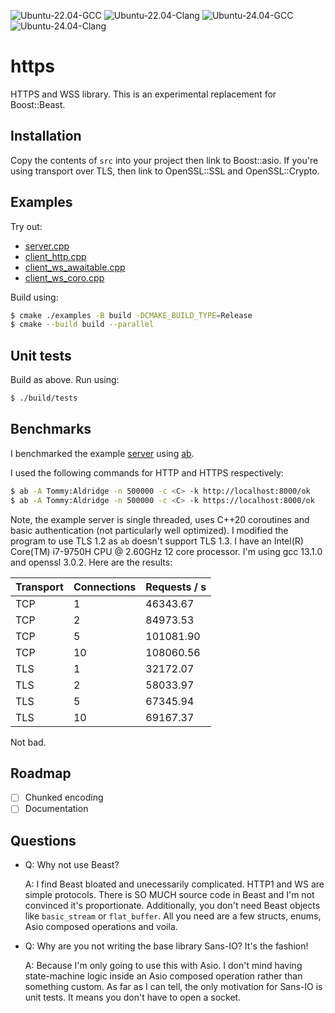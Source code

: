 ![Ubuntu-22.04-GCC](https://img.shields.io/github/actions/workflow/status/pfeatherstone/https/ci.yml?branch=main&job=ubuntu-22-gcc&label=Ubuntu-22.04-GCC)
![Ubuntu-22.04-Clang](https://img.shields.io/github/actions/workflow/status/pfeatherstone/https/ci.yml?branch=main&job=ubuntu-22-clang&label=Ubuntu-22.04-Clang)
![Ubuntu-24.04-GCC](https://img.shields.io/github/actions/workflow/status/pfeatherstone/https/ci.yml?branch=main&job=ubuntu-24-gcc&label=Ubuntu-24.04-GCC)
![Ubuntu-24.04-Clang](https://img.shields.io/github/actions/workflow/status/pfeatherstone/https/ci.yml?branch=main&job=error&label=Ubuntu-24.04-Clang)

# https
HTTPS and WSS library.
This is an experimental replacement for Boost::Beast.

## Installation

Copy the contents of `src` into your project then link to Boost::asio. If you're using transport over TLS, then link to OpenSSL::SSL and OpenSSL::Crypto.

## Examples

Try out:
- [server.cpp](examples/server.cpp)
- [client_http.cpp](examples/client_http.cpp)
- [client_ws_awaitable.cpp](examples/client_ws_awaitable.cpp)
- [client_ws_coro.cpp](examples/client_ws_coro.cpp)

Build using:

```bash
$ cmake ./examples -B build -DCMAKE_BUILD_TYPE=Release
$ cmake --build build --parallel
```

## Unit tests

Build as above. Run using:

```bash
$ ./build/tests
```

## Benchmarks

I benchmarked the example [server](examples/server.cpp) using [ab](https://httpd.apache.org/docs/2.4/programs/ab.html). 

I used the following commands for HTTP and HTTPS respectively:

```bash
$ ab -A Tommy:Aldridge -n 500000 -c <C> -k http://localhost:8000/ok
$ ab -A Tommy:Aldridge -n 500000 -c <C> -k https://localhost:8000/ok
```

Note, the example server is single threaded, uses C++20 coroutines and basic authentication (not particularly well optimized). I modified the program to use TLS 1.2 as `ab` doesn't support TLS 1.3. I have an Intel(R) Core(TM) i7-9750H CPU @ 2.60GHz 12 core processor. I'm using gcc 13.1.0 and openssl 3.0.2. Here are the results:

| Transport | Connections | Requests / s |
| --------- | ----------- | -------------|
| TCP       | 1           | 46343.67     |
| TCP       | 2           | 84973.53     |
| TCP       | 5           | 101081.90    |
| TCP       | 10          | 108060.56    |
| TLS       | 1           | 32172.07     |
| TLS       | 2           | 58033.97     |
| TLS       | 5           | 67345.94     |
| TLS       | 10          | 69167.37     |

Not bad.

## Roadmap
- [ ] Chunked encoding
- [ ] Documentation

## Questions

- Q: Why not use Beast?

  A: I find Beast bloated and unecessarily complicated. HTTP1 and WS are simple protocols. There is SO MUCH source code in Beast and I'm not convinced it's proportionate. Additionally, you don't need Beast objects like `basic_stream` or `flat_buffer`. All you need are a few structs, enums, Asio composed operations and voila.

- Q: Why are you not writing the base library Sans-IO? It's the fashion!

  A: Because I'm only going to use this with Asio. I don't mind having state-machine logic inside an Asio composed operation rather than something custom. As far as I can tell, the only motivation for Sans-IO is unit tests. It means you don't have to open a socket.